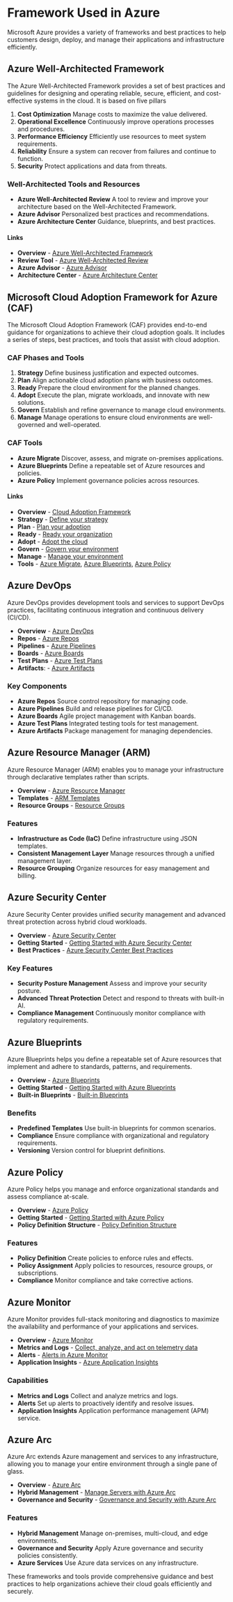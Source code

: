 # Framework Used in Azure

Microsoft Azure provides a variety of frameworks and best practices to help customers design, deploy, and manage their applications and infrastructure efficiently.

## Azure Well-Architected Framework

The Azure Well-Architected Framework provides a set of best practices and guidelines for designing and operating reliable, secure, efficient, and cost-effective systems in the cloud. It is based on five pillars

1. **Cost Optimization** Manage costs to maximize the value delivered.
2. **Operational Excellence** Continuously improve operations processes and procedures.
3. **Performance Efficiency** Efficiently use resources to meet system requirements.
4. **Reliability** Ensure a system can recover from failures and continue to function.
5. **Security** Protect applications and data from threats.

### Well-Architected Tools and Resources
- **Azure Well-Architected Review** A tool to review and improve your architecture based on the Well-Architected Framework.
- **Azure Advisor** Personalized best practices and recommendations.
- **Azure Architecture Center** Guidance, blueprints, and best practices.

#### Links

- **Overview** - [Azure Well-Architected Framework](https://docs.microsoft.com/en-us/azure/architecture/framework/)
- **Review Tool** - [Azure Well-Architected Review](https://docs.microsoft.com/en-us/azure/architecture/framework/well-architected-review)
- **Azure Advisor** - [Azure Advisor](https://docs.microsoft.com/en-us/azure/advisor/advisor-overview)
- **Architecture Center** - [Azure Architecture Center](https://docs.microsoft.com/en-us/azure/architecture/)

## Microsoft Cloud Adoption Framework for Azure (CAF)

The Microsoft Cloud Adoption Framework (CAF) provides end-to-end guidance for organizations to achieve their cloud adoption goals. It includes a series of steps, best practices, and tools that assist with cloud adoption.

### CAF Phases and Tools
1. **Strategy** Define business justification and expected outcomes.
2. **Plan** Align actionable cloud adoption plans with business outcomes.
3. **Ready** Prepare the cloud environment for the planned changes.
4. **Adopt** Execute the plan, migrate workloads, and innovate with new solutions.
5. **Govern** Establish and refine governance to manage cloud environments.
6. **Manage** Manage operations to ensure cloud environments are well-governed and well-operated.

### CAF Tools
- **Azure Migrate** Discover, assess, and migrate on-premises applications.
- **Azure Blueprints** Define a repeatable set of Azure resources and policies.
- **Azure Policy** Implement governance policies across resources.

#### Links

- **Overview** - [Cloud Adoption Framework](https://docs.microsoft.com/en-us/azure/cloud-adoption-framework/)
- **Strategy** - [Define your strategy](https://docs.microsoft.com/en-us/azure/cloud-adoption-framework/strategy/)
- **Plan** - [Plan your adoption](https://docs.microsoft.com/en-us/azure/cloud-adoption-framework/plan/)
- **Ready** - [Ready your organization](https://docs.microsoft.com/en-us/azure/cloud-adoption-framework/ready/)
- **Adopt** - [Adopt the cloud](https://docs.microsoft.com/en-us/azure/cloud-adoption-framework/adopt/)
- **Govern** - [Govern your environment](https://docs.microsoft.com/en-us/azure/cloud-adoption-framework/govern/)
- **Manage** - [Manage your environment](https://docs.microsoft.com/en-us/azure/cloud-adoption-framework/manage/)
- **Tools** - [Azure Migrate](https://docs.microsoft.com/en-us/azure/migrate/migrate-overview), [Azure Blueprints](https://docs.microsoft.com/en-us/azure/governance/blueprints/overview), [Azure Policy](https://docs.microsoft.com/en-us/azure/governance/policy/overview)

## Azure DevOps

Azure DevOps provides development tools and services to support DevOps practices, facilitating continuous integration and continuous delivery (CI/CD).

- **Overview** - [Azure DevOps](https://azure.microsoft.com/en-us/services/devops/)
- **Repos** - [Azure Repos](https://docs.microsoft.com/en-us/azure/devops/repos/?view=azure-devops)
- **Pipelines** - [Azure Pipelines](https://docs.microsoft.com/en-us/azure/devops/pipelines/?view=azure-devops)
- **Boards** - [Azure Boards](https://docs.microsoft.com/en-us/azure/devops/boards/?view=azure-devops)
- **Test Plans** - [Azure Test Plans](https://docs.microsoft.com/en-us/azure/devops/test-plans/?view=azure-devops)
- **Artifacts**: - [Azure Artifacts](https://docs.microsoft.com/en-us/azure/devops/artifacts/?view=azure-devops)

### Key Components
- **Azure Repos** Source control repository for managing code.
- **Azure Pipelines** Build and release pipelines for CI/CD.
- **Azure Boards** Agile project management with Kanban boards.
- **Azure Test Plans** Integrated testing tools for test management.
- **Azure Artifacts** Package management for managing dependencies.

## Azure Resource Manager (ARM)

Azure Resource Manager (ARM) enables you to manage your infrastructure through declarative templates rather than scripts.

- **Overview** - [Azure Resource Manager](https://docs.microsoft.com/en-us/azure/azure-resource-manager/management/overview)
- **Templates** - [ARM Templates](https://docs.microsoft.com/en-us/azure/azure-resource-manager/templates/overview)
- **Resource Groups** - [Resource Groups](https://docs.microsoft.com/en-us/azure/azure-resource-manager/management/manage-resource-groups-portal)

### Features
- **Infrastructure as Code (IaC)** Define infrastructure using JSON templates.
- **Consistent Management Layer** Manage resources through a unified management layer.
- **Resource Grouping** Organize resources for easy management and billing.

## Azure Security Center

Azure Security Center provides unified security management and advanced threat protection across hybrid cloud workloads.

- **Overview** - [Azure Security Center](https://docs.microsoft.com/en-us/azure/security-center/security-center-introduction)
- **Getting Started** - [Getting Started with Azure Security Center](https://docs.microsoft.com/en-us/azure/security-center/security-center-get-started)
- **Best Practices** - [Azure Security Center Best Practices](https://docs.microsoft.com/en-us/azure/security-center/security-center-best-practices)

### Key Features
- **Security Posture Management** Assess and improve your security posture.
- **Advanced Threat Protection** Detect and respond to threats with built-in AI.
- **Compliance Management** Continuously monitor compliance with regulatory requirements.

## Azure Blueprints

Azure Blueprints helps you define a repeatable set of Azure resources that implement and adhere to standards, patterns, and requirements.

- **Overview** - [Azure Blueprints](https://docs.microsoft.com/en-us/azure/governance/blueprints/overview)
- **Getting Started** - [Getting Started with Azure Blueprints](https://docs.microsoft.com/en-us/azure/governance/blueprints/create-blueprint-portal)
- **Built-in Blueprints** - [Built-in Blueprints](https://docs.microsoft.com/en-us/azure/governance/blueprints/samples/built-in-blueprint-definitions)

### Benefits
- **Predefined Templates** Use built-in blueprints for common scenarios.
- **Compliance** Ensure compliance with organizational and regulatory requirements.
- **Versioning** Version control for blueprint definitions.

## Azure Policy

Azure Policy helps you manage and enforce organizational standards and assess compliance at-scale.

- **Overview** - [Azure Policy](https://docs.microsoft.com/en-us/azure/governance/policy/overview)
- **Getting Started** - [Getting Started with Azure Policy](https://docs.microsoft.com/en-us/azure/governance/policy/get-started)
- **Policy Definition Structure** - [Policy Definition Structure](https://docs.microsoft.com/en-us/azure/governance/policy/concepts/definition-structure)

### Features
- **Policy Definition** Create policies to enforce rules and effects.
- **Policy Assignment** Apply policies to resources, resource groups, or subscriptions.
- **Compliance** Monitor compliance and take corrective actions.

## Azure Monitor

Azure Monitor provides full-stack monitoring and diagnostics to maximize the availability and performance of your applications and services.

- **Overview** - [Azure Monitor](https://docs.microsoft.com/en-us/azure/azure-monitor/overview)
- **Metrics and Logs** - [Collect, analyze, and act on telemetry data](https://docs.microsoft.com/en-us/azure/azure-monitor/platform/data-collection)
- **Alerts** - [Alerts in Azure Monitor](https://docs.microsoft.com/en-us/azure/azure-monitor/platform/alerts-overview)
- **Application Insights** - [Azure Application Insights](https://docs.microsoft.com/en-us/azure/azure-monitor/app/app-insights-overview)

### Capabilities
- **Metrics and Logs** Collect and analyze metrics and logs.
- **Alerts** Set up alerts to proactively identify and resolve issues.
- **Application Insights** Application performance management (APM) service.

## Azure Arc

Azure Arc extends Azure management and services to any infrastructure, allowing you to manage your entire environment through a single pane of glass.

- **Overview** - [Azure Arc](https://docs.microsoft.com/en-us/azure/azure-arc/overview)
- **Hybrid Management** - [Manage Servers with Azure Arc](https://docs.microsoft.com/en-us/azure/azure-arc/servers/overview)
- **Governance and Security** - [Governance and Security with Azure Arc](https://docs.microsoft.com/en-us/azure/azure-arc/servers/manage-hybrid-environment)

### Features
- **Hybrid Management** Manage on-premises, multi-cloud, and edge environments.
- **Governance and Security** Apply Azure governance and security policies consistently.
- **Azure Services** Use Azure data services on any infrastructure.

These frameworks and tools provide comprehensive guidance and best practices to help organizations achieve their cloud goals efficiently and securely.